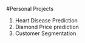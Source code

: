 #Personal Projects
1. Heart Disease Prediction
2. Diamond Price prediction
3. Customer Segmentation

   
